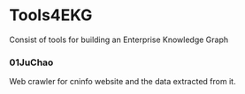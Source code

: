 # Tools4EKG
Consist of tools for building an Enterprise Knowledge Graph


### 01JuChao
Web crawler for cninfo website and the data extracted from it.
